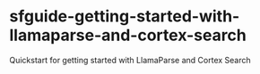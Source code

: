 # sfguide-getting-started-with-llamaparse-and-cortex-search
Quickstart for getting started with LlamaParse and Cortex Search
